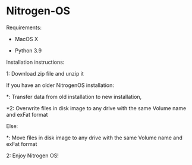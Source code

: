 # Nitrogen-OS
Requirements:

- MacOS X

- Python 3.9

Installation instructions:

1: Download zip file and unzip it

If you have an older NitrogenOS installation:

*: Transfer data from old installation to new installation,

*2: Overwrite files in disk image to any drive with the same Volume name and exFat format

Else:

*: Move files in disk image to any drive with the same Volume name and exFat format

2: Enjoy Nitrogen OS!
